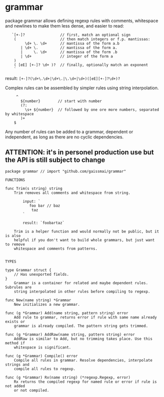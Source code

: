 # grammar

package grammar allows defining regexp rules with comments, whitespace and
newlines to make them less dense, and easier to read:

```
   `[+-]?                // first, match an optional sign
    (                    // then match integers or f.p. mantissas:
         \d+ \. \d+      // mantissa of the form a.b
       | \d+ \.          // mantissa of the form a.
       |     \. \d+      // mantissa of the form .b
       | \d+             // integer of the form a
    )
    ( [eE] [+-]? \d+ )?  // finally, optionally match an exponent
    `
```

result: `[+-]?(\d+\.\d+|\d+\.|\.\d+|\d+)([eE][+-]?\d+)?`

Complex rules can be assembled by simpler rules using string interpolation.

```
     ^
       ${number}        // start with number
       (?:
         \s+ ${number}  // followed by one ore more numbers, separated by whitespace
       )+
    $
```

Any number of rules can be added to a grammar, dependent or independent,
as long as there are no cyclic dependencies.

## ATTENTION: it's in personel production use but the API is still subject to change

```
package grammar // import "github.com/gaissmai/grammar"

FUNCTIONS

func Trim(s string) string
    Trim removes all comments and whitespace from string.

        input: `
           foo bar // baz
            taz
        `

        result: `foobartaz`

    Trim is a helper function and would normally not be public, but it is also
    helpful if you don't want to build whole grammars, but just want to remove
    whitespace and comments from patterns.


TYPES

type Grammar struct {
	// Has unexported fields.
}
    Grammar is a container for related and maybe dependent rules. Subrules are
    string interpolated in other rules before compiling to regexp.

func New(name string) *Grammar
    New initializes a new grammar.

func (g *Grammar) Add(name string, pattern string) error
    Add rule to grammar, returns error if rule with same name already exists or
    grammar is already compiled. The pattern string gets trimmed.

func (g *Grammar) AddRaw(name string, pattern string) error
    AddRaw is similar to Add, but no trimming takes place. Use this method if
    whitespace is significant.

func (g *Grammar) Compile() error
    Compile all rules in grammar. Resolve dependencies, interpolate strings and
    compile all rules to regexp.

func (g *Grammar) Rx(name string) (*regexp.Regexp, error)
    Rx returns the compiled regexp for named rule or error if rule is not added
    or not compiled.

```
